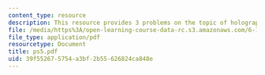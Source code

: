 ```yaml
---
content_type: resource
description: This resource provides 3 problems on the topic of holography.
file: /media/https%3A/open-learning-course-data-rc.s3.amazonaws.com/6-161-modern-optics-project-laboratory-fall-2005/39f552675754a3bf2b55626824ca848e_ps5.pdf
file_type: application/pdf
resourcetype: Document
title: ps5.pdf
uid: 39f55267-5754-a3bf-2b55-626824ca848e
---
```

